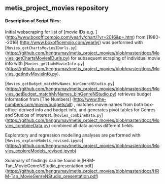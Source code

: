 
## metis_project_movies repository

#### Description of Script Files:   
Initial webscraping for list of [movie IDs e.g. ] (http://www.boxofficemojo.com/yearly/chart/?yr=2016&p=.htm) from [1980--2016] (http://www.boxofficemojo.com/yearly/)  was performed with [`Movies_getChartsMoviesIDurls.py`] (https://github.com/hengrumay/metis_project_movies/blob/master/docs/Movies_getChartsMoviesIDurls.py) for subsequent scraping of individual movie info with [`Movies_getIndvMovieInfo.py`] (https://github.com/hengrumay/metis_project_movies/blob/master/docs/Movies_getIndvMovieInfo.py). 

[`Movies_getBudget_matchMvNames_binGenreNStudio.py`] (https://github.com/hengrumay/metis_project_movies/blob/master/docs/Movies_getBudget_matchMvNames_binGenreNStudio.py) retrieves budget information from [The Numbers] (http://www.the-numbers.com/movie/budgets/all) , matches movie names from both box-office-derived info and budget info, and generates pivot tables for Genres and Studios of interest. [`Movies_combineData.py`] (https://github.com/hengrumay/metis_project_movies/blob/master/docs/Movies_combineData.py) combined all data across different fields.

Exploratory and regression modelling analyses are performed with [`Movies_exploreModels_revised.ipynb`] (https://github.com/hengrumay/metis_project_movies/blob/master/docs/Movies_exploreModels_revised.ipynb)

Summary of findings can be found in [HRM-Tan_MovieGenreNStudio_presentation.pdf] (https://github.com/hengrumay/metis_project_movies/blob/master/docs/HRM-Tan_MovieGenreNStudio_presentation.pdf)
